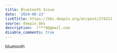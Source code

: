 ```yaml
---
title: Bluetooth Issue
date: '2024-06-23'
linkTitle: https://bbs.deepin.org/en/post/274221
source: deepin_bbs
description:  r***4@gmail.com 
disable_comments: true
---
```

bluetooth 
